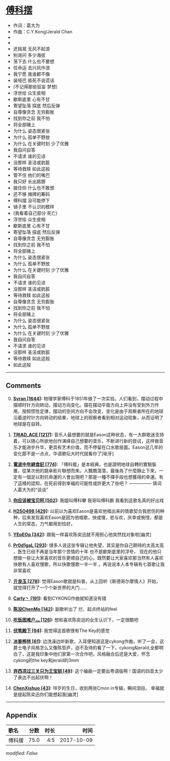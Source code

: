 # [傅科摆](https://music.163.com/song?id=509106724)

* 作词：葛大为
* 作曲：C.Y.Kong/Jerald Chan
*
*
* 还摇晃 无风不起浪
* 别询问 多少海拔
* 荡下去 什么也不要想
* 任命运 去兴风作浪
* 我宁愿 我谁都不像
* 装哑巴 抵死不说谎话
* (不记得那些狂妄 梦想)
* 浮世绘 众生皮相
* 歇斯底里 心有不甘
* 寄望坠落 探底 然后反弹
* 自尊像贪念 无穷膨胀
* 找到你之前 我不怕
* 将全部赌上
* 为什么 姿态很紧张
* 为什么 孤单不野放
* 为什么 在关键时刻 少了优雅
* 我自问自答
* 不请求 谁的见谅
* 没那样 圣洁或肮脏
* 等待救赎 如此这般
* 管不住 他们的嘴巴
* 我只好 长出肩膀
* 接住你 什么也不敢想
* 还不够 摊牌的筹码
* 傅科摆 没可能停下
* 镜子里 不认识的模样
* (我看着自己部分 死亡)
* 浮世绘 众生皮相
* 歇斯底里 心有不甘
* 寄望坠落 探底 然后反弹
* 自尊像贪念 无穷膨胀
* 找到你之前 我不怕
* 将全部赌上
* 为什么 姿态很紧张
* 为什么 孤单不野放
* 为什么 在关键时刻 少了优雅
* 我自问自答
* 不请求 谁的见谅
* 没那样 圣洁或肮脏
* 等待救赎 如此这般
* 自尊像贪念 无穷膨胀
* 找到你之前 我不怕
* 将全部赌上
* 为什么 姿态很紧张
* 为什么 孤单不野放
* 为什么 在关键时刻 少了优雅
* 我自问自答
* 不请求 谁的见谅
* 没那样 圣洁或肮脏
* 等待救赎 如此这般
* 如此这般


---

## Comments
0. **[Svran \[1644\]](https://music.163.com/#/user/home?id=75425813):** 物理学家傅科于1851年做了一次实验。人们看到，摆动过程中摆顺时针方向转动，摆动方向变化。摆在摆动平面方向上并没有受到外力作用，按照惯性定律，摆动的空间方向不会改变，变化是由于观察者所在的地球沿着逆时针方向转动的结果，地球上的观察者看到相对运动现象，从而证明了地球是在自转。

1. **[TRIAD_ACE \[1217\]](https://music.163.com/#/user/home?id=103865271):** 音乐人最想要的就是Eason这种状态，有一大群歌迷支持着，可以随心所欲地创作演绎自己想要的音乐，不断进行新的尝试，这样做音乐才能进步升华，更具有艺术价值，而不停留在口水歌层面。Eason这几年的变化那不是一点点，华语歌坛大时代就看你了[呲牙]

2. **[電波中年絕食記 \[774\]](https://music.163.com/#/user/home?id=388362287):** 「傅科擺」是本經典，也是證明地球自轉的實驗裝置，從某次他的跳傘影片聯想而來。人飄飄蕩蕩，最後為了什麼靜止下來，一定有一個足以對抗命運的人會出現吧？那是一種不擇手段也想獲得的幸運。有了這樣的認知，在死前得到幸福的可能性或許更大了些吧？ ————— 填词人葛大为的“谈谈”

3. **[你应该被宝贝阿 \[502\]](https://music.163.com/#/user/home?id=270421625):** 我姐叫傅科攀 我哥叫傅科鹏  我看到这歌名真的好出戏

4. **[H2SO498 \[429\]](https://music.163.com/#/user/home?id=106476271):** 以前以为喜欢Eason是喜欢他唱出来的情歌契合我悲伤的种种，后来发现喜欢Eason是因为他唱歌，快或慢，悲与欢，庆幸或惋惜，都是人生的常态，力气都用到恰好。

5. **[YEpEOp \[342\]](https://music.163.com/#/user/home?id=366032366):** 跟我一样喜欢陈奕迅就不用担心他突然找对象啦[幽灵]

6. **[Pr0d1gaL \[293\]](https://music.163.com/#/user/home?id=296545459):** 很多人说这张专辑让他失望，其实是你自己期待的太高太高 ，医生已经不再是当年那个苦情的十年 也不是歇斯底里的浮夸，  现在的他只想做一些让大家喜欢的音乐更顺自己的心，既然要让大家喜欢那当然有人喜欢快歌有人喜欢慢歌，所以快歌慢歌一半一半 。再说说本人本专辑有七首歌让我非常喜欢

7. **[亓良玉 \[278\]](https://music.163.com/#/user/home?id=109270055):** 觉得Eason歌就是科普。从上回听《斯德哥尔摩情人》开始，就觉得打开了一个个新世界的大门……

8. **[Carly丶 \[191\]](https://music.163.com/#/user/home?id=305791030):** 看到CYKONG作曲就知道没有错

9. **[陈没ChenMo \[142\]](https://music.163.com/#/user/home?id=3886450):** 副歌听出了 烂、起点终站的feel

10. **[吃饭困难户灬 \[126\]](https://music.163.com/#/user/home?id=573622624):** 想和喜欢陈奕迅的女生认识下，一定很酷吧

11. **[伏笔殿下 \[94\]](https://music.163.com/#/user/home?id=280469341):** 我觉得这首歌很有The Key的感觉

12. **[冰鉴桦林 \[61\]](https://music.163.com/#/user/home?id=413642326):** 边洗澡边听新歌，入耳便知道这是cykong作曲，听了一会，这爵士电子风格怎么又像陈哲庐，迫不及待的看了一下，cykong&jerald,全都明白了，这是我印象中他们家第一次合作吧，风格融合后还是大爱，怀念cykong的the key和jerald的3mm

13. **[弃西凉过三关只为王宝钏 \[49\]](https://music.163.com/#/user/home?id=516656123):** 这个编曲一定要出粤语版啊！国语的四音太少了表达不出起伏啊！

14. **[ChenXishuo \[43\]](https://music.163.com/#/user/home?id=430104286):** 18岁的生日，收到两张Cmon in专辑，瞬间泪目。 幸福就是提起陈奕迅你们能想起我[幽灵]



---

## Appendix

|歌名|分数|时长|时间|
|:---|:---:|---:|---:|
|傅科摆|75.0|4:5|2017-10-09

*modified: False*